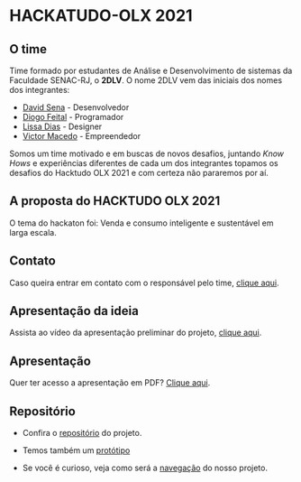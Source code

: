 # HACKATUDO-OLX 2021

## O time
Time formado por estudantes de Análise e Desenvolvimento de sistemas da Faculdade SENAC-RJ, o **2DLV**. O nome 2DLV vem das iniciais dos nomes dos integrantes:

- [David Sena](https://github.com/daviidsena) - Desenvolvedor
- [Diogo Feital](https://github.com/diogofeital) - Programador
- [Lissa Dias](https://github.com/LissaDias) - Designer
- [Victor Macedo](https://github.com/victormacedo996) - Empreendedor

Somos um time motivado e em buscas de novos desafios, juntando *Know Hows* e experiências diferentes de cada um dos integrantes topamos os desafios do Hacktudo OLX 2021 e com certeza não pararemos por aí.

## A proposta do HACKTUDO OLX 2021

O tema do hackaton foi: Venda e consumo inteligente e sustentável em larga escala.

## Contato
Caso queira entrar em contato com o responsável pelo time, [clique aqui](diiogo-_-@hotmail.com). 

## Apresentação da ideia
Assista ao vídeo da apresentação preliminar do projeto, [clique aqui](https://www.youtube.com/watch?v=qunGDitMZDw).

## Apresentação
Quer ter acesso a apresentação em PDF? [Clique aqui](https://github.com/victormacedo996/hacktudo-olx/blob/main/pdf/Vendas%20de%20Garagem%20-%202DLV%20-%20Hackatudo%20OLX%202021.pdf).

## Repositório

- Confira o [repositório](https://github.com/victormacedo996/hacktudo-olx) do projeto.

- Temos também um [protótipo](https://www.figma.com/file/UHxvNSgpzngHiX6gOJZPpt/Joga-pra-OLX-Vendas-de-Garagem-2DLV?node-id=0%3A1)

- Se você é curioso, veja como será a [navegação](https://www.figma.com/proto/UHxvNSgpzngHiX6gOJZPpt/Joga-pra-OLX-Vendas-de-Garagem-2DLV?node-id=194%3A769&scaling=scale-down&page-id=0%3A1&starting-point-node-id=194%3A769) do nosso projeto.